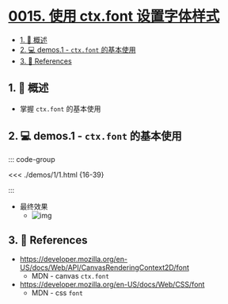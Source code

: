# [0015. 使用 ctx.font 设置字体样式](https://github.com/Tdahuyou/TNotes.canvas/tree/main/notes/0015.%20%E4%BD%BF%E7%94%A8%20ctx.font%20%E8%AE%BE%E7%BD%AE%E5%AD%97%E4%BD%93%E6%A0%B7%E5%BC%8F)

<!-- region:toc -->

- [1. 📝 概述](#1--概述)
- [2. 💻 demos.1 - `ctx.font` 的基本使用](#2--demos1---ctxfont-的基本使用)
- [3. 🔗 References](#3--references)

<!-- endregion:toc -->

## 1. 📝 概述

- 掌握 `ctx.font` 的基本使用

## 2. 💻 demos.1 - `ctx.font` 的基本使用

::: code-group

<<< ./demos/1/1.html {16-39}

:::

- 最终效果
  - ![img](https://cdn.jsdelivr.net/gh/Tdahuyou/imgs@main/2024-10-03-23-18-51.png)

## 3. 🔗 References

- https://developer.mozilla.org/en-US/docs/Web/API/CanvasRenderingContext2D/font
  - MDN - canvas `ctx.font`
- https://developer.mozilla.org/en-US/docs/Web/CSS/font
  - MDN - css `font`
